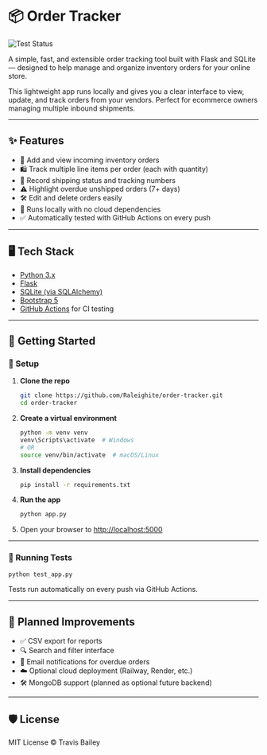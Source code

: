 # 📦 Order Tracker

![Test Status](https://github.com/Raleighite/order-tracker/actions/workflows/python-tests.yml/badge.svg)

A simple, fast, and extensible order tracking tool built with Flask and SQLite — designed to help manage and organize inventory orders for your online store.

This lightweight app runs locally and gives you a clear interface to view, update, and track orders from your vendors. Perfect for ecommerce owners managing multiple inbound shipments.

---

## ✨ Features

- 🧾 Add and view incoming inventory orders
- 🛍 Track multiple line items per order (each with quantity)
- 🚚 Record shipping status and tracking numbers
- ⚠️ Highlight overdue unshipped orders (7+ days)
- 🛠 Edit and delete orders easily
- 🔐 Runs locally with no cloud dependencies
- ✅ Automatically tested with GitHub Actions on every push

---

## 🖥 Tech Stack

- [Python 3.x](https://www.python.org/)
- [Flask](https://flask.palletsprojects.com/)
- [SQLite (via SQLAlchemy)](https://docs.sqlalchemy.org/)
- [Bootstrap 5](https://getbootstrap.com/)
- [GitHub Actions](https://docs.github.com/en/actions) for CI testing

---

## 🚀 Getting Started

### 🧰 Setup

1. **Clone the repo**
   ```bash
   git clone https://github.com/Raleighite/order-tracker.git
   cd order-tracker
   ```

2. **Create a virtual environment**
   ```bash
   python -m venv venv
   venv\Scripts\activate  # Windows
   # OR
   source venv/bin/activate  # macOS/Linux
   ```

3. **Install dependencies**
   ```bash
   pip install -r requirements.txt
   ```

4. **Run the app**
   ```bash
   python app.py
   ```

5. Open your browser to [http://localhost:5000](http://localhost:5000)

---

### 🧪 Running Tests

```bash
python test_app.py
```

Tests run automatically on every push via GitHub Actions.

---

## 🔮 Planned Improvements

- ✅ CSV export for reports
- 🔍 Search and filter interface
- 📧 Email notifications for overdue orders
- ☁️ Optional cloud deployment (Railway, Render, etc.)
- 🛠 MongoDB support (planned as optional future backend)

---

## 🛡 License

MIT License © Travis Bailey
